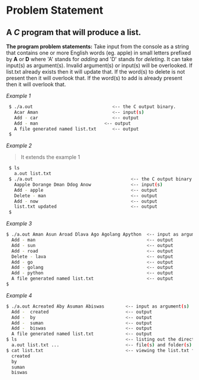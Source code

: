 # Problem Statement #
## A _C_ program that will produce a list. ##

**The program problem statements:**
Take input from the console as a string that contains one or more English words (eg. apple) in small letters prefixed by **A** or **D** where 'A' stands for _adding_ and 'D' stands for _deleting_. It can take input(s) as argument(s). Invalid argument(s) or input(s) will be overlooked. If list.txt already exists then it will update that. If the word(s) to delete is not present then it will overlook that. If the word(s) to add is already present then it will overlook that.

   _Example 1_
 
   ```bash
    $ ./a.out                              <-- the C output binary.
      Acar Aman                            <-- input(s)
      Add - car                            <-- output      
      Add - man                         <-- output
      A file generated named list.txt      <-- output
    $
   ```

   _Example 2_
   > It extends the example 1
 
   ```bash
    $ ls
      a.out list.txt
    $ ./a.out                                     <-- the C output binary.
      Aapple Dorange Dman Ddog Anow               <-- input(s)
      Add - apple                                 <-- output      
      Delete - man                                <-- output
      Add - now                                   <-- output
      list.txt updated                            <-- output
    $
   ```

   _Example 3_

   ```bash
   $ ./a.out Aman Asun Aroad Dlava Ago Agolang Apython  <-- input as argument(s)
     Add - man                                          <-- output          
     Add - sun                                          <-- output          
     Add - road                                         <-- output     
     Delete - lava                                      <-- output
     Add - go                                           <-- output 
     Add - golang                                       <-- output           
     Add - python                                       <-- output
     A file generated named list.txt                    <-- output
   $
   ```

   _Example 4_

   ```bash
   $ ./a.out Acreated Aby Asuman Abiswas        <-- input as argument(s)
     Add -  created                             <-- output
     Add -  by                                  <-- output
     Add -  suman                               <-- output
     Add -  biswas                              <-- output
     A file generated named list.txt            <-- output
   $ ls                                         <-- listing out the directory
     a.out list.txt ...                         <-- file(s) and folder(s)
   $ cat list.txt                               <-- viewing the list.txt file
     created
     by
     suman
     biswas
   ```